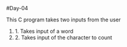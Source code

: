 <head>#Day-04</head>
<body>
<p>This C program takes two inputs from the user</p>
<ol>
<li>1. Takes input of a word</li>
<li>2. Takes input of the character to count</li>
</ol>
</body>


